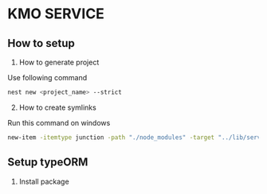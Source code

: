 # KMO SERVICE

## How to setup

1. How to generate project

Use following command

```bash
nest new <project_name> --strict
```

2. How to create symlinks

Run this command on windows

```bash
new-item -itemtype junction -path "./node_modules" -target "../lib/server/node_modules"
```

## Setup typeORM

1. Install package
